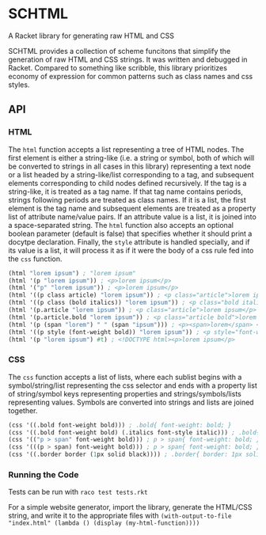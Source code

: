 # SCHTML
A Racket library for generating raw HTML and CSS

SCHTML provides a collection of scheme funcitons that simplify the generation of raw HTML and CSS strings. It was written and debugged in Racket. Compared to something like scribble, this library prioritizes economy of expression for common patterns such as class names and css styles.

## API

### HTML

The `html` function accepts a list representing a tree of HTML nodes. The first element is either a string-like (i.e. a string or symbol, both of which will be converted to strings in all cases in this library) representing a text node or a list headed by a string-like/list corresponding to a tag, and subsequent elements corresponding to child nodes defined recursively. If the tag is a string-like, it is treated as a tag name. If that tag name contains periods, strings following periods are treated as class names. If it is a list, the first element is the tag name and subsequent elements are treated as a property list of attribute name/value pairs. If an attribute value is a list, it is joined into a space-separated string. The `html` function also accepts an optional boolean parameter (default is false) that specifies whether it should print a docytpe declaration. Finally, the `style` attribute is handled specially, and if its value is a list, it will process it as if it were the body of a css rule fed into the `css` function.

```scheme
(html "lorem ipsum") ; "lorem ipsum"
(html '(p "lorem ipsum")) ; <p>lorem ipsum</p>
(html '("p" "lorem ipsum")) ; <p>lorem ipsum</p>
(html '((p class article) "lorem ipsum")) ; <p class="article">lorem ipsum</p>
(html '((p class (bold italics)) "lorem ipsum")) ; <p class="bold italics">lorem ipsum</p>
(html '(p.article "lorem ipsum")) ; <p class="article">lorem ipsum</p>
(html '(p.article.bold "lorem ipsum")) ; <p class="article bold">lorem ipsum</p>
(html '(p (span "lorem") " " (span "ipsum"))) ; <p><span>lorem</span> <span>ipsum</span></p>
(html '((p style (font-weight bold)) "lorem ipsum")) ; <p style="font-weight: bold;">lorem ipsum</p>>
(html '(p "lorem ipsum") #t) ; <!DOCTYPE html><p>lorem ipsum</p>
```

### CSS

The `css` function accepts a list of lists, where each sublist begins with a symbol/string/list representing the css selector and ends with a property list of string/symbol keys representing properties and strings/symbols/lists representing values. Symbols are converted into strings and lists are joined together.

```scheme
(css '((.bold font-weight bold))) ; .bold{ font-weight: bold; }
(css '((.bold font-weight bold) (.italics font-style italic))) ; .bold{ font-weight: bold; } .italics { font-style: italic; }
(css '(("p > span" font-weight bold))) ; p > span{ font-weight: bold; }
(css '(((p > span) font-weight bold))) ; p > span{ font-weight: bold; }
(css '((.border border (1px solid black)))) ; .border{ border: 1px solid black }
```

### Running the Code
Tests can be run with `raco test tests.rkt`

For a simple website generator, import the library, generate the HTML/CSS string, and write it to the appropriate files with `(with-output-to-file "index.html" (lambda () (display (my-html-function))))`